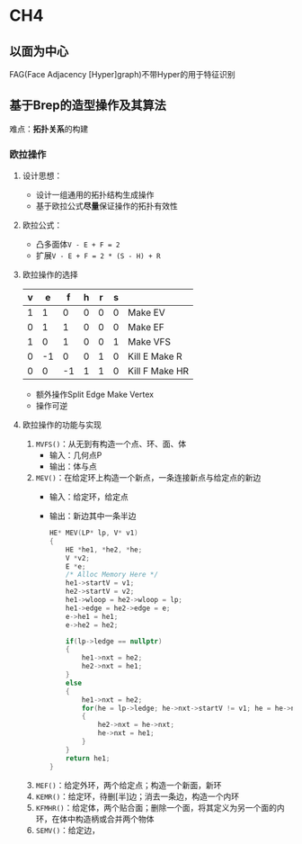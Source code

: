 # CH4

## 以面为中心

FAG(Face Adjacency [Hyper]graph)不带Hyper的用于特征识别

## 基于Brep的造型操作及其算法

难点：**拓扑关系**的构建

### 欧拉操作

1. 设计思想：
    - 设计一组通用的拓扑结构生成操作
    - 基于欧拉公式**尽量**保证操作的拓扑有效性
1. 欧拉公式：
    - 凸多面体`V - E + F = 2`
    - 扩展`V - E + F = 2 * (S - H) + R`
1. 欧拉操作的选择

    |v|e|f|h|r|s||
    |-|-|-|-|-|-|-|
    |1|1|0|0|0|0|Make EV|
    |0|1|1|0|0|0|Make EF|
    |1|0|1|0|0|1|Make VFS|
    |0|-1|0|0|1|0|Kill E Make R|
    |0|0|-1|1|1|0|Kill F Make HR|
    - 额外操作Split Edge Make Vertex
    - 操作可逆
1. 欧拉操作的功能与实现
    1. `MVFS()`：从无到有构造一个点、环、面、体
        - 输入：几何点P
        - 输出：体与点
    1. `MEV()`：在给定环上构造一个新点，一条连接新点与给定点的新边
        - 输入：给定环，给定点
        - 输出：新边其中一条半边

            ```c++
            HE* MEV(LP* lp, V* v1)
            {
                HE *he1, *he2, *he;
                V *v2;
                E *e;
                /* Alloc Memory Here */
                he1->startV = v1;
                he2->startV = v2;
                he1->wloop = he2->wloop = lp;
                he1->edge = he2->edge = e;
                e->he1 = he1;
                e->he2 = he2;
            
                if(lp->ledge == nullptr)
                {
                    he1->nxt = he2;
                    he2->nxt = he1;
                }
                else
                {
                    he1->nxt = he2;
                    for(he = lp->ledge; he->nxt->startV != v1; he = he->nxt)
                    {
                        he2->nxt = he->nxt;
                        he->nxt = he1;
                    }
                }
                return he1;
            }
            ```
    1. `MEF()`：给定外环，两个给定点；构造一个新面，新环
    1. `KEMR()`：给定环，待删[半]边；消去一条边，构造一个内环
    1. `KFMHR()`：给定体，两个贴合面；删除一个面，将其定义为另一个面的内环，在体中构造柄或合并两个物体
    1. `SEMV()`：给定边，
